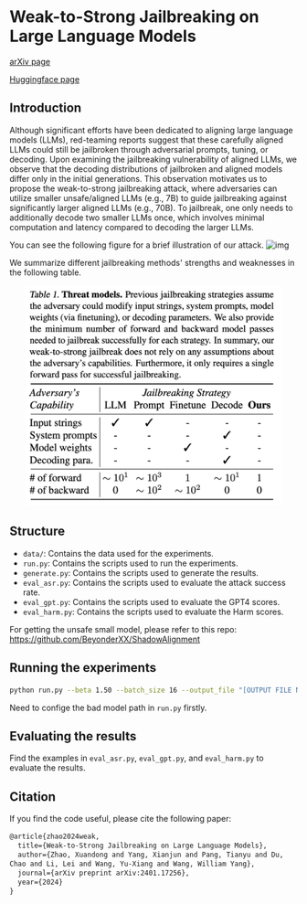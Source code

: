 # Weak-to-Strong Jailbreaking on Large Language Models

[arXiv page](https://arxiv.org/abs/2401.17256) 

[Huggingface page](https://huggingface.co/papers/2401.17256)

## Introduction

Although significant efforts have been dedicated to aligning large language models (LLMs), red-teaming reports suggest that these carefully aligned LLMs could still be jailbroken through adversarial prompts, tuning, or decoding. Upon examining the jailbreaking vulnerability of aligned LLMs, we observe that the decoding distributions of jailbroken and aligned models differ only in the initial generations. This observation motivates us to propose the weak-to-strong jailbreaking attack, where adversaries can utilize smaller unsafe/aligned LLMs (e.g., 7B) to guide jailbreaking against significantly larger aligned LLMs (e.g., 70B). To jailbreak, one only needs to additionally decode two smaller LLMs once, which involves minimal computation and latency compared to decoding the larger LLMs.

You can see the following figure for a brief illustration of our attack.
![img](./fig/pipeline.png)

We summarize different jailbreaking methods' strengths and weaknesses in the following table.
<!-- ![img](./fig/table.png) -->
<div align="center">
    <img src="./fig/table.png" width="450">
</div>


## Structure

- `data/`: Contains the data used for the experiments.
- `run.py`: Contains the scripts used to run the experiments.
- `generate.py`: Contains the scripts used to generate the results.
- `eval_asr.py`: Contains the scripts used to evaluate the attack success rate.
- `eval_gpt.py`: Contains the scripts used to evaluate the GPT4 scores.
- `eval_harm.py`: Contains the scripts used to evaluate the Harm scores.

For getting the unsafe small model, please refer to this repo: https://github.com/BeyonderXX/ShadowAlignment

## Running the experiments

```bash
python run.py --beta 1.50 --batch_size 16 --output_file "[OUTPUT FILE NAME]" --att_file "./data/advbench.txt'
```
Need to confige the bad model path in `run.py` firstly.

## Evaluating the results

Find the examples in `eval_asr.py`, `eval_gpt.py`, and `eval_harm.py` to evaluate the results.


## Citation
If you find the code useful, please cite the following paper:

```
@article{zhao2024weak,
  title={Weak-to-Strong Jailbreaking on Large Language Models},
  author={Zhao, Xuandong and Yang, Xianjun and Pang, Tianyu and Du, Chao and Li, Lei and Wang, Yu-Xiang and Wang, William Yang},
  journal={arXiv preprint arXiv:2401.17256},
  year={2024}
}
```
